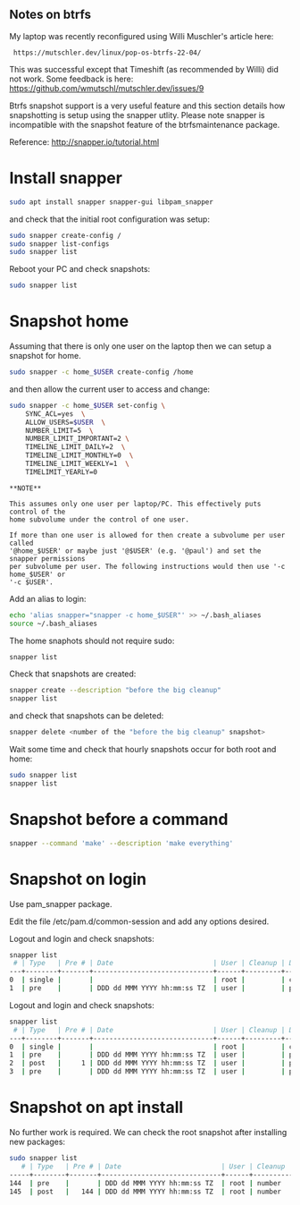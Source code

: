 Notes on btrfs
--------------

My laptop was recently reconfigured using Willi Muschler's article here:

     https://mutschler.dev/linux/pop-os-btrfs-22-04/

This was successful except that Timeshift (as recommended by Willi) did not work.
Some feedback is here: https://github.com/wmutschl/mutschler.dev/issues/9

Btrfs snapshot support is a very useful feature and this section details how
snapshotting is setup using the snapper utlity. Please note snapper is incompatible with the snapshot
feature of the btrfsmaintenance package.

Reference: http://snapper.io/tutorial.html

# Install snapper

```bash
sudo apt install snapper snapper-gui libpam_snapper
```

and check that the initial root configuration was setup:

```bash
sudo snapper create-config /
sudo snapper list-configs
sudo snapper list
```

Reboot your PC and check snapshots:

```bash
sudo snapper list
```

# Snapshot home

Assuming that there is only one user on the laptop then we can setup a snapshot for home.

```bash
sudo snapper -c home_$USER create-config /home
```

and then allow the current user to access and change:

```bash
sudo snapper -c home_$USER set-config \
	SYNC_ACL=yes  \
	ALLOW_USERS=$USER  \
	NUMBER_LIMIT=5  \
	NUMBER_LIMIT_IMPORTANT=2 \
	TIMELINE_LIMIT_DAILY=2  \
	TIMELINE_LIMIT_MONTHLY=0  \
	TIMELINE_LIMIT_WEEKLY=1  \
	TIMELIMIT_YEARLY=0
```

```
**NOTE**

This assumes only one user per laptop/PC. This effectively puts control of the
home subvolume under the control of one user.

If more than one user is allowed for then create a subvolume per user called
'@home_$USER' or maybe just '@$USER' (e.g. '@paul') and set the snapper permissions
per subvolume per user. The following instructions would then use '-c home_$USER' or
'-c $USER'.
```

Add an alias to login:

```bash
echo 'alias snapper="snapper -c home_$USER"' >> ~/.bash_aliases
source ~/.bash_aliases
```

The home snaphots should not require sudo:

```bash
snapper list
```

Check that snapshots are created:

```bash
snapper create --description "before the big cleanup"
snapper list
```

and check that snapshots can be deleted:


```bash
snapper delete <number of the "before the big cleanup" snapshot>
```

Wait some time and check that hourly snapshots occur for both root and home:

```bash
sudo snapper list
snapper list
```
# Snapshot before a command

```bash
snapper --command 'make' --description 'make everything'
```

# Snapshot on login

Use pam_snapper package.

Edit the file /etc/pam.d/common-session and add any options desired.

Logout and login and check snapshots:

```bash
snapper list
 # | Type   | Pre # | Date                         | User | Cleanup | Description | Userdata                           
---+--------+-------+------------------------------+------+---------+-------------+------------------------------------
0  | single |       |                              | root |         | current     |                                    
1  | pre    |       | DDD dd MMM YYYY hh:mm:ss TZ  | user |         | pam_snapper | service=gdm-password, tty=/dev/tty2
```

Logout and login and check snapshots:

```bash
snapper list
 # | Type   | Pre # | Date                         | User | Cleanup | Description | Userdata                           
---+--------+-------+------------------------------+------+---------+-------------+------------------------------------
0  | single |       |                              | root |         | current     |                                    
1  | pre    |       | DDD dd MMM YYYY hh:mm:ss TZ  | user |         | pam_snapper | service=gdm-password, tty=/dev/tty2
2  | post   |     1 | DDD dd MMM YYYY hh:mm:ss TZ  | user |         | pam_snapper | service=gdm-password, tty=/dev/tty2
3  | pre    |       | DDD dd MMM YYYY hh:mm:ss TZ  | user |         | pam_snapper | service=gdm-password, tty=/dev/tty2
```

# Snapshot on apt install

No further work is required. We can check the root snapshot after installing new packages:

```bash
sudo snapper list
   # | Type   | Pre # | Date                         | User | Cleanup  | Description | Userdata
-----+--------+-------+------------------------------+------+----------+-------------+---------
144  | pre    |       | DDD dd MMM YYYY hh:mm:ss TZ  | root | number   | apt         |         
145  | post   |   144 | DDD dd MMM YYYY hh:mm:ss TZ  | root | number   | apt         |         
```
